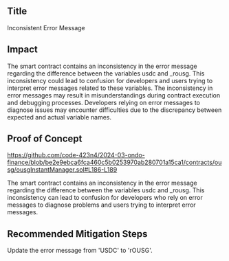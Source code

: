 ## Title

Inconsistent Error Message

## Impact

The smart contract contains an inconsistency in the error message regarding the difference between the variables usdc and _rousg. This inconsistency could lead to confusion for developers and users trying to interpret error messages related to these variables.
The inconsistency in error messages may result in misunderstandings during contract execution and debugging processes. Developers relying on error messages to diagnose issues may encounter difficulties due to the discrepancy between expected and actual variable names.

## Proof of Concept

https://github.com/code-423n4/2024-03-ondo-finance/blob/be2e9ebca6fca460c5b0253970ab280701a15ca1/contracts/ousg/ousgInstantManager.sol#L186-L189

The smart contract contains an inconsistency in the error message regarding the difference between the variables usdc and _rousg. This inconsistency can lead to confusion for developers who rely on error messages to diagnose problems and users trying to interpret error messages.

## Recommended Mitigation Steps
Update the error message from 'USDC' to 'rOUSG'.
